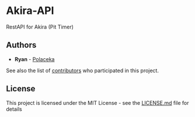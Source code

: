 # Akira-API
RestAPI for Akira (Pit Timer)

## Authors

* **Ryan** - [Polaceka](https://github.com/Polaceka)

See also the list of [contributors](https://github.com/Polaceka/Akira/contributors) who participated in this project.

## License

This project is licensed under the MIT License - see the [LICENSE.md](LICENSE.md) file for details
